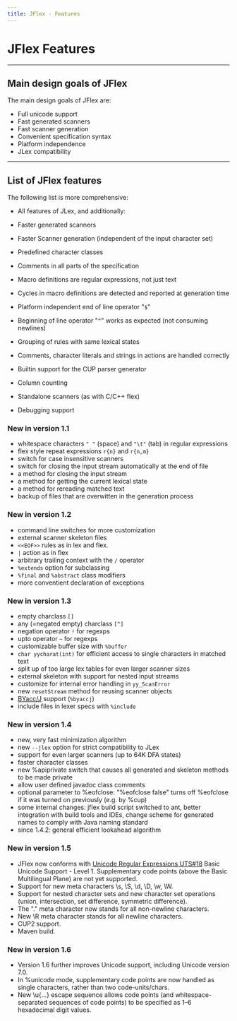 ```yaml
---
title: JFlex - Features
---
```


# JFlex Features

----

## Main design goals of JFlex

The main design goals of JFlex are:

-   Full unicode support
-   Fast generated scanners
-   Fast scanner generation
-   Convenient specification syntax
-   Platform independence
-   JLex compatibility

----

## List of JFlex features

The following list is more comprehensive:

-   All features of JLex, and additionally:
-   Faster generated scanners
-   Faster Scanner generation (independent of the input character set)
-   Predefined character classes

-   Comments in all parts of the specification
-   Macro definitions are regular expressions, not just text
-   Cycles in macro definitions are detected and reported at generation
    time
-   Platform independent end of line operator "`$`"
-   Beginning of line operator "`^`" works as expected (not consuming
    newlines)
-   Grouping of rules with same lexical states
-   Comments, character literals and strings in actions are handled
    correctly

-   Builtin support for the CUP parser generator
-   Column counting
-   Standalone scanners (as with C/C++ flex)
-   Debugging support


### New in version 1.1

-   whitespace characters `" "` (space) and `"\t"` (tab) in regular
    expressions
-   flex style repeat expressions `r{n}` and `r{n,m}`
-   switch for case insensitive scanners
-   switch for closing the input stream automatically at the end of file
-   a method for closing the input stream
-   a method for getting the current lexical state
-   a method for rereading matched text
-   backup of files that are overwitten in the generation process



### New in version 1.2

-   command line switches for more customization
-   external scanner skeleton files
-   `<<EOF>>` rules as in lex and flex.
-   `|` action as in flex
-   arbitrary trailing context with the `/` operator
-   `%extends` option for subclassing
-   `%final` and `%abstract` class modifiers
-   more conventient declaration of exceptions



### New in version 1.3

-   empty charclass `[]`
-   any (=negated empty) charclass `[^]`
-   negation operator `!` for regexps
-   upto operator `~` for regexps
-   customizable buffer size with `%buffer`
-   `char yycharat(int)` for efficient access to single characters in
    matched text
-   split up of too large lex tables for even larger scanner sizes
-   external skeleton with support for nested input streams
-   customize for internal error handling in `yy_ScanError`
-   new `resetStream` method for reusing scanner objects
-   [BYacc/J](http://byaccj.sourceforge.net) support (`%byaccj`)
-   include files in lexer specs with `%include`



### New in version 1.4

-   new, very fast minimization algorithm
-   new `--jlex` option for strict compatibility to JLex
-   support for even larger scanners (up to 64K DFA states)
-   faster character classes
-   new %apiprivate switch that causes all generated and skeleton
    methods to be made private
-   allow user defined javadoc class comments
-   optional parameter to %eofclose: "%eofclose false" turns off
    %eofclose if it was turned on previously (e.g. by %cup)
-   some internal changes: jflex build script switched to ant, better
    integration with build tools and IDEs, change scheme for generated
    names to comply with Java naming standard
-   since 1.4.2: general efficient lookahead algorithm



### New in version 1.5

-   JFlex now conforms with [Unicode Regular Expressions
    UTS\#18](http://www.unicode.org/reports/tr18/tr18-17.html) Basic
    Unicode Support - Level 1. Supplementary code points (above the
    Basic Multilingual Plane) are not yet supported.
-   Support for new meta characters \\s, \\S, \\d, \\D, \\w, \\W.
-   Support for nested character sets and new character set operations
    (union, intersection, set difference, symmetric difference).
-   The "." meta character now stands for all non-newline characters.
-   New \\R meta character stands for all newline characters.
-   CUP2 support.
-   Maven build.



### New in version 1.6

-   Version 1.6 further improves Unicode support, including Unicode
    version 7.0.
-   In %unicode mode, supplementary code points are now handled as
    single characters, rather than two code-units/chars.
-   New \\u{…} escape sequence allows code points (and
    whitespace-separated sequences of code points) to be specified as
    1–6 hexadecimal digit values.

